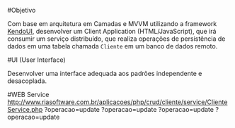 #Objetivo

Com base em arquitetura em Camadas e MVVM utilizando a framework [KendoUI](http://docs.telerik.com/kendo-ui/framework/mvvm/overview), desenvolver um Client Application (HTML/JavaScript), que irá consumir um serviço distribuído, que realiza operações de persistência de dados em uma tabela chamada `Cliente` em um banco de dados remoto.

#UI (User Interface)

Desenvolver uma interface adequada aos padrões independente e desacoplada.

#WEB Service
http://www.riasoftware.com.br/aplicacoes/php/crud/cliente/service/ClienteService.php
?operacao=update
?operacao=update
?operacao=update
?operacao=update
